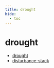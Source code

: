 ```yaml
---
title: drought
hide:
  - toc
---
```


# drought

- [drought](/data-library/drought/)  
  <small></small>
- [disturbance-stack](/data-library/disturbance-stack/)  
  <small></small>